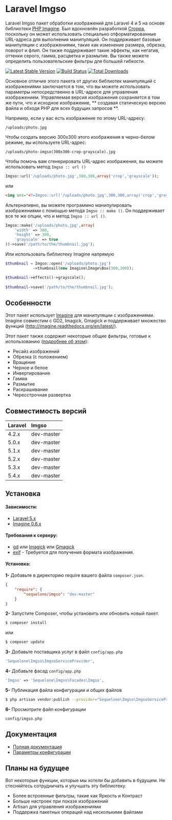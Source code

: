 # Laravel Imgso
Laravel Imgso пакет обработки изображений для Laravel 4 и 5 на основе библиотеки [PHP Imagine](https://github.com/avalanche123/Imagine). Был вдохновлён разработкой [Croppa](https://github.com/BKWLD/croppa), поскольку он может использовать специально отформатированные URL-адреса для выполнения манипуляций. Он поддерживает базовые манипуляции с изображениями, такие как изменение размера, обрезка, поворот и флип. Он также поддерживает такие эффекты, как негатив, оттенки серого, гамма, расцветка и размытие. Вы также можете определить пользовательские фильтры для большей гибкости.

[![Latest Stable Version](https://poser.pugx.org/sequelone/imgso/v/stable.svg)](https://packagist.org/packages/sequelone/imgso)
[![Build Status](https://travis-ci.org/SequelONE/laravel-imgso.png?branch=master)](https://travis-ci.org/SequelONE/laravel-imgso)
[![Total Downloads](https://poser.pugx.org/sequelone/imgso/downloads.svg)](https://packagist.org/packages/sequelone/imgso)

Основное отличие этого пакета от других библиотек манипуляций с изображениями заключается в том, что вы можете использовать параметры непосредственно в URL-адресе для управления изображением. Управляемая версия изображения сохраняется в том же пути, что и исходное изображение, ** создавая статическую версию файла и обходя PHP для всех будущих запросов **.

Например, если у вас есть изображение по этому URL-адресу:

    /uploads/photo.jpg

Чтобы создать версию 300x300 этого изображения в черно-белом режиме, вы используете URL-адрес:

    /uploads/photo-imgso(300x300-crop-grayscale).jpg
    
Чтобы помочь вам сгенерировать URL-адрес изображения, вы можете использовать метод `Imgso :: url ()`

```php
Imgso::url('/uploads/photo.jpg',300,300,array('crop','grayscale'));
```

или

```html
<img src="<?=Imgso::url('/uploads/photo.jpg',300,300,array('crop','grayscale'))?>" />
```

Альтернативно, вы можете программно манипулировать изображениями с помощью метода `Imgso :: make ()`. Он поддерживает все те же опции, что и метод `Imgso :: url ()`.

```php
Imgso::make('/uploads/photo.jpg',array(
	'width' => 300,
	'height' => 300,
	'grayscale' => true
))->save('/path/to/the/thumbnail.jpg');
```

Или использовать библиотеку Imagine напрямую

```php
$thumbnail = Imgso::open('/uploads/photo.jpg')
			->thumbnail(new Imagine\Image\Box(300,300));

$thumbnail->effects()->grayscale();
	
$thumbnail->save('/path/to/the/thumbnail.jpg');
```

## Особенности

Этот пакет использует [Imagine](https://github.com/avalanche123/Imagine) для манипуляции с изображениями. Imagine совместим с GD2, Imagick, Gmagick и поддерживает множество функций (http://imagine.readthedocs.org/en/latest/).

Этот пакет также содержит некоторые общие фильтры, готовые к использованию ([подробнее об этом](https://github.com/SequelONE/laravel-imgso/wiki/Imgso-фильтры)):
- Ресайз изображений
- Обрезка (с положением)
- Вращение
- Черное и белое
- Инвертирование
- Гамма
- Размытие
- Раскрашивание
- Чересстрочная развертка

## Совместимость версий

 Laravel  | Imgso
:---------|:----------
 4.2.x    | dev-master
 5.0.x    | dev-master
 5.1.x    | dev-master
 5.2.x    | dev-master
 5.3.x    | dev-master
 5.4.x    | dev-master

## Установка

#### Зависимости:

* [Laravel 5.x](https://github.com/laravel/laravel)
* [Imagine 0.6.x](https://github.com/avalanche123/Imagine)

#### Требования к серверу:

* [gd](http://php.net/manual/en/book.imgso.php) или [Imagick](http://php.net/manual/fr/book.imagick.php) или [Gmagick](http://www.php.net/manual/fr/book.gmagick.php)
* [exif](http://php.net/manual/en/book.exif.php) - Требуется для получения формата изображения.

#### Установка:

**1-** Добавьте в директорию require вашего файла `composer.json`.
```json
{
	"require": {
		"sequelone/imgso": "dev-master"
	}
}
```

**2-** Запустите Composer, чтобы установить или обновить новый пакет.

```bash
$ composer install
```

или

```bash
$ composer update
```

**3-** Добавьте поставщика услуг в файл `config/app.php`
```php
'Sequelone\Imgso\ImgsoServiceProvider',
```

**4-** Добавьте фасад `config/app.php`
```php
'Imgso' => 'Sequelone\Imgso\Facades\Imgso',
```

**5-** Публикация файла конфигурации и общих файлов

```bash
$ php artisan vendor:publish --provider="Sequelone\Imgso\ImgsoServiceProvider"
```

**6-** Просмотрите файл конфигурации

```
config/imgso.php
```

## Документация
* [Полная документация](https://github.com/SequelONE/laravel-imgso/wiki)
* [Параметры конфигурации](https://github.com/SequelONE/laravel-imgso/wiki/Настройка)

## Планы на будущее
Вот некоторые функции, которые мы хотели бы добавить в будущем. Не стесняйтесь сотрудничать и улучшать эту библиотеку.

* Более встроенные фильтры, такие как Яркость и Контраст
* Больше настроек при показе изображений
* Artisan для управления изображениями
* Поддержка пакетных операций над несколькими файлами